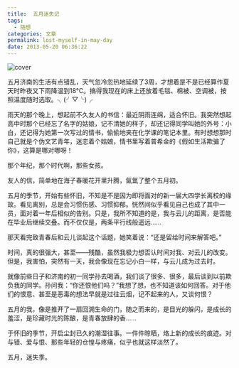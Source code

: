 ```yaml
---
title:  五月迷失记
tags:
  - 随想
categories: 文章
permalink: lost-myself-in-may-day
date: 2013-05-20 06:36:22
---
```


![cover](https://cat.yufan.me/cats/ame/20120203543.png)

五月济南的生活有点错乱，天气忽冷忽热地延续了3周，才想着是不是已经算作夏天时昨夜又下雨降温到18℃。搞得我现在的床上还放着毛毯、棉被、空调被，按照温度随时选取。╮(╯▽╰)╭

雨天的那个晚上，想起前不久友人的书信：最近阴雨连绵，适合怀旧。我突然想起高中时那个已经忘了名字的姑娘，记不清她的样子，却还记得同学叫她的外号：小白，还记得为她第一次写过的情书，偷偷地夹在化学课的笔记本里。有时想想那时自己就是个伪文艺青年，迷恋着个姑娘，情书里写着普希金的《假如生活欺骗了你》，这算是哪对哪呀！

<!-- more -->

那个年纪，那个时代啊，那些女孩。

友人的信，简单地在海子春暖花开里升腾，氤氲了整个五月初。

五月的季节，开始有些怀旧，不知是不是因为即将面对的新一届大四学长离校的缘故。看见离别，总是会习惯伤感、习惯抑郁。恍然间似乎看见自己也成了其中一员，面对着一年后相似的告别。只是，我所不知道的是，我与云儿的距离，是否能在毕业后继续交叠。而不仅仅是，两条平行线般遥远……

那天看完致青春后和云儿谈起这个话题，她笑着说：“还是留给时间来解答吧。”

时间，真的很强大，甚至——残酷，虽然我极力想否认时间对我、对云儿的改变。但是，我害怕，突然有一天，我会像现在忘记小白一样，与云儿成为过去时。

就像前些日子和济南的初一同学孙去喝酒，我们谈了很多、很多，最后谈到以前欺负我的同学。孙问我：“你还恨他们吗？”我想了想，也不知道该如何回答。对于他们的恨意、甚至是恶毒的想法早就是过往云烟，记不起来的人，又谈何恨？

五月的我，像是推开了一扇回溯生命的门，随之而来的，是目光的躲闪，是成长的羞涩，是珍藏时光的陈酿，是青春放肆的香……

于怀旧的季节，开启尘封已久的潮湿往事。一件件晾晒，烙上新的成长的痕迹。对与错、爱与恨、那些年轻的仓惶与疼痛，似乎也就这样淡然了。

五月，迷失季。
